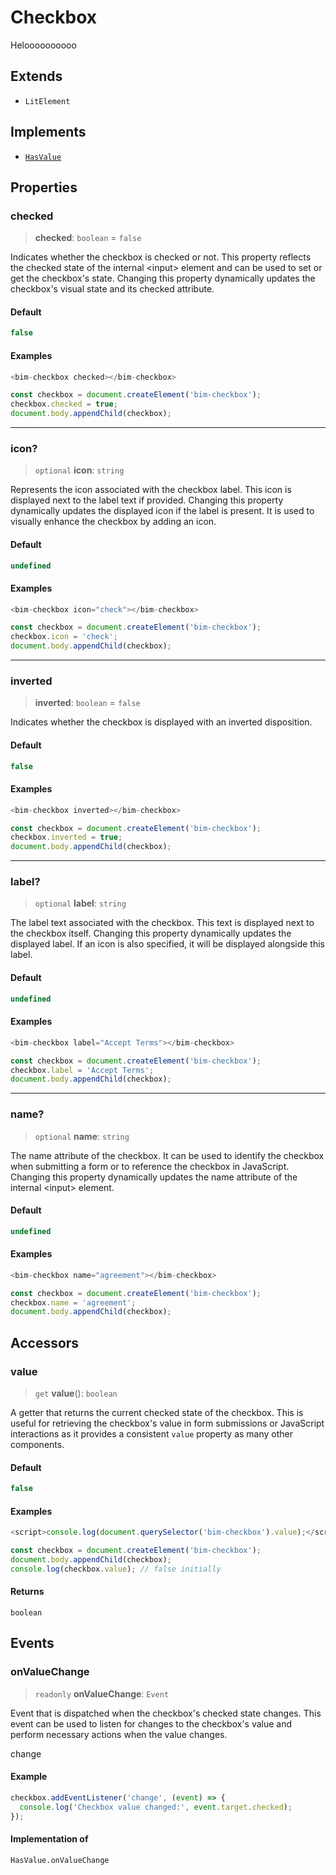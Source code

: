 # Checkbox

Heloooooooooo

## Extends

- `LitElement`

## Implements

- [`HasValue`](../interfaces/HasValue.md)

## Properties

### checked

> **checked**: `boolean` = `false`

Indicates whether the checkbox is checked or not. This property reflects the checked state of the internal \<input\> element and can be used to set or get the checkbox's state. Changing this property dynamically updates the checkbox's visual state and its checked attribute.

#### Default

```ts
false
```

#### Examples

```ts
<bim-checkbox checked></bim-checkbox>
```

```ts
const checkbox = document.createElement('bim-checkbox');
checkbox.checked = true;
document.body.appendChild(checkbox);
```

***

### icon?

> `optional` **icon**: `string`

Represents the icon associated with the checkbox label. This icon is displayed next to the label text if provided. Changing this property dynamically updates the displayed icon if the label is present. It is used to visually enhance the checkbox by adding an icon.

#### Default

```ts
undefined
```

#### Examples

```ts
<bim-checkbox icon="check"></bim-checkbox>
```

```ts
const checkbox = document.createElement('bim-checkbox');
checkbox.icon = 'check';
document.body.appendChild(checkbox);
```

***

### inverted

> **inverted**: `boolean` = `false`

Indicates whether the checkbox is displayed with an inverted disposition.

#### Default

```ts
false
```

#### Examples

```ts
<bim-checkbox inverted></bim-checkbox>
```

```ts
const checkbox = document.createElement('bim-checkbox');
checkbox.inverted = true;
document.body.appendChild(checkbox);
```

***

### label?

> `optional` **label**: `string`

The label text associated with the checkbox. This text is displayed next to the checkbox itself. Changing this property dynamically updates the displayed label. If an icon is also specified, it will be displayed alongside this label.

#### Default

```ts
undefined
```

#### Examples

```ts
<bim-checkbox label="Accept Terms"></bim-checkbox>
```

```ts
const checkbox = document.createElement('bim-checkbox');
checkbox.label = 'Accept Terms';
document.body.appendChild(checkbox);
```

***

### name?

> `optional` **name**: `string`

The name attribute of the checkbox. It can be used to identify the checkbox when submitting a form or to reference the checkbox in JavaScript. Changing this property dynamically updates the name attribute of the internal \<input\> element.

#### Default

```ts
undefined
```

#### Examples

```ts
<bim-checkbox name="agreement"></bim-checkbox>
```

```ts
const checkbox = document.createElement('bim-checkbox');
checkbox.name = 'agreement';
document.body.appendChild(checkbox);
```

## Accessors

### value

> `get` **value**(): `boolean`

A getter that returns the current checked state of the checkbox. This is useful for retrieving the checkbox's value in form submissions or JavaScript interactions as it provides a consistent `value` property as many other components.

#### Default

```ts
false
```

#### Examples

```ts
<script>console.log(document.querySelector('bim-checkbox').value);</script>
```

```ts
const checkbox = document.createElement('bim-checkbox');
document.body.appendChild(checkbox);
console.log(checkbox.value); // false initially
```

#### Returns

`boolean`

## Events

### onValueChange

> `readonly` **onValueChange**: `Event`

Event that is dispatched when the checkbox's checked state changes.
This event can be used to listen for changes to the checkbox's value and perform
necessary actions when the value changes.

 change

#### Example

```ts
checkbox.addEventListener('change', (event) => {
  console.log('Checkbox value changed:', event.target.checked);
});
```

#### Implementation of

`HasValue.onValueChange`
